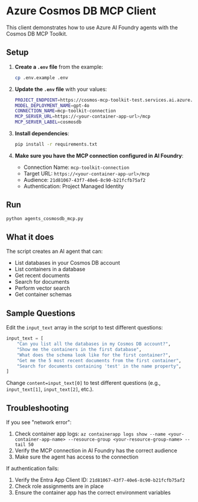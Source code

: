 # Azure Cosmos DB MCP Client

This client demonstrates how to use Azure AI Foundry agents with the Cosmos DB MCP Toolkit.

## Setup

1. **Create a `.env` file** from the example:
   ```bash
   cp .env.example .env
   ```

2. **Update the `.env` file** with your values:
   ```bash
   PROJECT_ENDPOINT=https://cosmos-mcp-toolkit-test.services.ai.azure.com/api/projects/cosmos-mcp-toolkit-test-project
   MODEL_DEPLOYMENT_NAME=gpt-4o
   CONNECTION_NAME=mcp-toolkit-connection
   MCP_SERVER_URL=https://<your-container-app-url>/mcp
   MCP_SERVER_LABEL=cosmosdb
   ```

3. **Install dependencies**:
   ```bash
   pip install -r requirements.txt
   ```

4. **Make sure you have the MCP connection configured in AI Foundry**:
   - Connection Name: `mcp-toolkit-connection`
   - Target URL: `https://<your-container-app-url>/mcp`
   - Audience: `21d81067-43f7-40e6-8c90-b21fcfb75af2`
   - Authentication: Project Managed Identity

## Run

```bash
python agents_cosmosdb_mcp.py
```

## What it does

The script creates an AI agent that can:
- List databases in your Cosmos DB account
- List containers in a database
- Get recent documents
- Search for documents
- Perform vector search
- Get container schemas

## Sample Questions

Edit the `input_text` array in the script to test different questions:

```python
input_text = [
    "Can you list all the databases in my Cosmos DB account?",
    "Show me the containers in the first database",
    "What does the schema look like for the first container?",
    "Get me the 5 most recent documents from the first container",
    "Search for documents containing 'test' in the name property",
]
```

Change `content=input_text[0]` to test different questions (e.g., `input_text[1]`, `input_text[2]`, etc.).

## Troubleshooting

If you see "network error":
1. Check container app logs: `az containerapp logs show --name <your-container-app-name> --resource-group <your-resource-group-name> --tail 50`
2. Verify the MCP connection in AI Foundry has the correct audience
3. Make sure the agent has access to the connection

If authentication fails:
1. Verify the Entra App Client ID: `21d81067-43f7-40e6-8c90-b21fcfb75af2`
2. Check role assignments are in place
3. Ensure the container app has the correct environment variables
